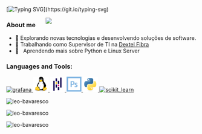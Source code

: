 <!--
**leo-bavaresco/leo-bavaresco** is a ✨ _special_ ✨ repository because its `README.md` (this file) appears on your GitHub profile.
-->

[![Typing SVG](https://readme-typing-svg.demolab.com?font=Work+Sans&size=25&pause=1000&color=F7F7F7&vCenter=true&multiline=true&width=435&lines=Hi%2C+welcome+to+my+profile!)](https://git.io/typing-svg)

<img src="https://raw.githubusercontent.com/MicaelliMedeiros/micaellimedeiros/master/image/computer-illustration.png" min-width="400px" max-width="400px" width="400px" align="right">

<h3>About me</h3>

- 🤔 Explorando novas tecnologias e desenvolvendo soluções de software.
- 💼 Trabalhando como Supervisor de TI na <a href="https://dextel.com.br/">Dextel Fibra</a>
- 🌱 &nbsp; Aprendendo mais sobre Python e Linux Server


<h3 align="left">Languages and Tools:</h3>
<p align="left"> <a href="https://grafana.com" target="_blank" rel="noreferrer"> <img src="https://www.vectorlogo.zone/logos/grafana/grafana-icon.svg" alt="grafana" width="40" height="40"/> </a> <a href="https://www.linux.org/" target="_blank" rel="noreferrer"> <img src="https://raw.githubusercontent.com/devicons/devicon/master/icons/linux/linux-original.svg" alt="linux" width="40" height="40"/> </a> <a href="https://pandas.pydata.org/" target="_blank" rel="noreferrer"> <img src="https://raw.githubusercontent.com/devicons/devicon/2ae2a900d2f041da66e950e4d48052658d850630/icons/pandas/pandas-original.svg" alt="pandas" width="40" height="40"/> </a> <a href="https://www.photoshop.com/en" target="_blank" rel="noreferrer"> <img src="https://raw.githubusercontent.com/devicons/devicon/master/icons/photoshop/photoshop-line.svg" alt="photoshop" width="40" height="40"/> </a> <a href="https://www.python.org" target="_blank" rel="noreferrer"> <img src="https://raw.githubusercontent.com/devicons/devicon/master/icons/python/python-original.svg" alt="python" width="40" height="40"/> </a> <a href="https://scikit-learn.org/" target="_blank" rel="noreferrer"> <img src="https://upload.wikimedia.org/wikipedia/commons/0/05/Scikit_learn_logo_small.svg" alt="scikit_learn" width="40" height="40"/> </a> </p>

<p>&nbsp;<img align="left" src="https://github-readme-stats.vercel.app/api?username=leo-bavaresco&show_icons=true&theme=dracula&locale=en" alt="leo-bavaresco" /></p>
<p><img align="rght" src="https://github-readme-stats.vercel.app/api/top-langs?username=leo-bavaresco&show_icons=true&theme=dracula&locale=en&layout=compact" alt="leo-bavaresco" /></p>

<p align="buttom"> <img src="https://komarev.com/ghpvc/?username=leo-bavaresco&label=Profile%20views&color=0e75b6&style=flat" alt="leo-bavaresco" /> </p>


